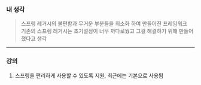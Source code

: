 ### 내 생각
> 스프링 레거시의 불편함과 무거운 부분들을 최소화 하여 만들어진 프레임워크  
> 기존의 스프렝 레거시는 초기설정이 너무 까다로웠고 그걸 해결하기 위해 만들어졌다고 생각  

---

### 강의
1. 스프링을 편리하게 사용할 수 있도록 지원, 최근에는 기본으로 사용됨